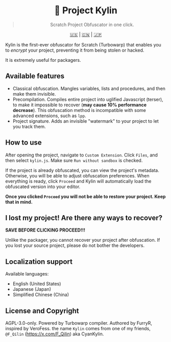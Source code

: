 <div align="center">

# 🐉 Project Kylin

> Scratch Project Obfuscator in one click.

[🇺🇸](./README.md) | [🇨🇳](./README_zh-CN.md) | [🇯🇵](./README_ja-JP.md)

</div>

Kylin is the first-ever obfuscator for Scratch (Turbowarp) that enables you to _encrypt_ your project, preventing it from being stolen or hacked.

It is extremely useful for packagers.

## Available features

- Classical obfuscation. Mangles variables, lists and procedures, and then make them invisible.
- Precompilation. Compiles entire project into uglified Javascript (terser), to make it impossible to recover (**may cause 10% performance decrease**). This obfuscation method is incompatible with some advanced extensions, such as `lpp`.
- Project signature. Adds an invisible "watermark" to your project to let you track them.

## How to use

After opening the project, navigate to `Custom Extension`. Click `Files`, and then select `kylin.js`. Make sure `Run without sandbox` is checked.

If the project is already obfuscated, you can view the project's metadata. Otherwise, you will be able to adjust obfuscation preferences. When everything is ready, click `Proceed` and Kylin will automatically load the obfuscated version into your editor.

**Once you clicked `Proceed` you will not be able to restore your project. Keep that in mind.**

## I lost my project! Are there any ways to recover?

**SAVE BEFORE CLICKING PROCEED!!!**

Unlike the packager, you cannot recover your project after obfuscation. If you lost your source project, please do not bother the developers.

## Localization support

Available languages:

- English (United States)
- Japanese (Japan)
- Simplified Chinese (China)

## License and Copyright

AGPL-3.0-only. Powered by Turbowarp compiler. Authored by FurryR, inspired by VeroFess. the name `Kylin` comes from one of my friends, `@F_Qilin` (https://x.com/F_Qilin) aka CyanKylin.
